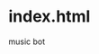 # index.html
music bot
<script type='text/javascript' id='susi-bot-script' data-userid='9e9d214dd3219ee7d3fbdb8f620e893a' data-group='Music and Audio' data-language='en' data-skill='ninjatuna pro' src='https://skills.susi.ai/susi-chatbot.js'></script>
